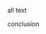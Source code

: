 <!-- ANCHOR: all -->

all text

<!-- ANCHOR: conclusion -->

conclusion

<!-- ANCHOR_END: conclusion -->
<!-- ANCHOR_END: all -->
